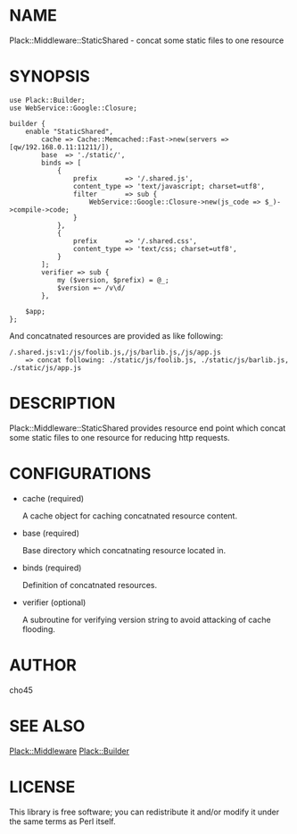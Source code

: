 # NAME

Plack::Middleware::StaticShared - concat some static files to one resource

# SYNOPSIS

    use Plack::Builder;
    use WebService::Google::Closure;

    builder {
        enable "StaticShared",
            cache => Cache::Memcached::Fast->new(servers => [qw/192.168.0.11:11211/]),
            base  => './static/',
            binds => [
                {
                    prefix       => '/.shared.js',
                    content_type => 'text/javascript; charset=utf8',
                    filter       => sub {
                        WebService::Google::Closure->new(js_code => $_)->compile->code;
                    }
                },
                {
                    prefix       => '/.shared.css',
                    content_type => 'text/css; charset=utf8',
                }
            ];
            verifier => sub {
                my ($version, $prefix) = @_;
                $version =~ /v\d/
            },

        $app;
    };

And concatnated resources are provided as like following:

    /.shared.js:v1:/js/foolib.js,/js/barlib.js,/js/app.js
        => concat following: ./static/js/foolib.js, ./static/js/barlib.js, ./static/js/app.js

# DESCRIPTION

Plack::Middleware::StaticShared provides resource end point which concat some static files to one resource for reducing http requests.

# CONFIGURATIONS

- cache (required)

    A cache object for caching concatnated resource content.

- base (required)

    Base directory which concatnating resource located in.

- binds (required)

    Definition of concatnated resources.

- verifier (optional)

    A subroutine for verifying version string to avoid attacking of cache flooding.

# AUTHOR

cho45

# SEE ALSO

[Plack::Middleware](https://metacpan.org/pod/Plack::Middleware) [Plack::Builder](https://metacpan.org/pod/Plack::Builder)

# LICENSE

This library is free software; you can redistribute it and/or modify
it under the same terms as Perl itself.
